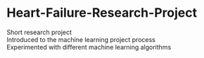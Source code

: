 # Heart-Failure-Research-Project
Short research project \
Introduced to the machine learning project process \
Experimented with different machine learning algorithms
